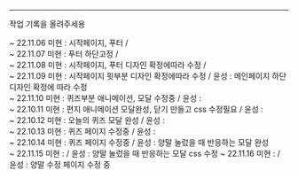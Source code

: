 *****
작업 기록을 올려주세용  
  
~ 22.11.06 미현 : 시작페이지, 푸터 /  
~ 22.11.07 미현 : 푸터 하단고정 /  
~ 22.11.08 미현 : 시작페이지, 푸터 디자인 확정에따라 수정 /  
~ 22.11.09 미현 : 시작페이지 윗부분 디자인 확정에따라 수정 / 윤성 : 메인페이지 하단 디자인 확정에 따라 수정  
~ 22.11.10 미현 : 퀴즈부분 애니메이션, 모달 수정중 / 윤성 :  
~ 22.10.11 미현 : 편지 애니메이션 모달완성, 닫기 만들고 css 수정필요 / 윤성 :  
~ 22.10.12 미현 : 오늘의 퀴즈 모달 완성 / 윤성 :  
~ 22.10.13 미현 : 퀴즈 페이지 수정중 / 윤성 :  
~ 22.10.14 미현 : 퀴즈 페이지 수정중 / 윤성 : 양말 눌렀을 때 반응하는 모달 완성  
~ 22.11.15 미현 : / 윤성 : 양말 눌렀을 때 반응하는 모달 css 수정
~ 22.11.16 미현 : / 윤성 : 양말 수정 페이지 수정 중